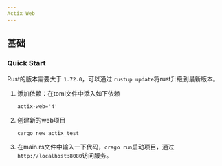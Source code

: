 ```yaml
---
Actix Web
---
```

## 基础

### Quick Start

Rust的版本需要大于 `1.72.0`，可以通过 `rustup update`将rust升级到最新版本。

1. 添加依赖：在toml文件中添入如下依赖

   ```
   actix-web='4'
   ```
2. 创建新的web项目

   ```shell
   cargo new actix_test
   ```
3. 在main.rs文件中输入一下代码，`crago run`启动项目，通过 `http://localhost:8080`访问服务。

   ```rust

   ```
